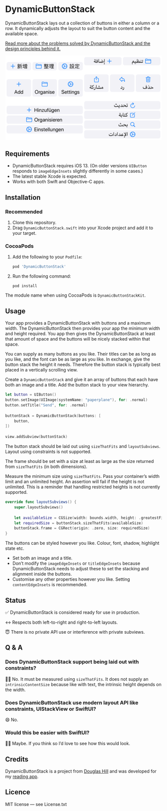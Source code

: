 # DynamicButtonStack

DynamicButtonStack lays out a collection of buttons in either a column or a row. It dynamically adjusts the layout to suit the button content and the available space.

[Read more about the problems solved by DynamicButtonStack and the design principles behind it.](https://douglashill.co/dynamic-button-stack/)

![Composite screenshot of DynamicButtonStack in various languages. Chinese, English, German, Arabic.](screenshot.png)

## Requirements

- DynamicButtonStack requires iOS 13. (On older versions `UIButton` responds to `imageEdgeInsets` slightly differently in some cases.)
- The latest stable Xcode is expected.
- Works with both Swift and Objective-C apps.

## Installation

### Recommended

1. Clone this repository.
2. Drag `DynamicButtonStack.swift` into your Xcode project and add it to your target.

### CocoaPods

1. Add the following to your `Podfile`:
    
    ```ruby
    pod 'DynamicButtonStack'
    ```
    
2. Run the following command:
    
    ```
    pod install
    ```

The module name when using CocoaPods is `DynamicButtonStackKit`.

## Usage

Your app provides a DynamicButtonStack with buttons and a maximum width. The DynamicButtonStack then provides your app the minimum width and height required. You app then gives the DynamicButtonStack at least that amount of space and the buttons will be nicely stacked within that space.

You can supply as many buttons as you like. Their titles can be as long as you like, and the font can be as large as you like. In exchange, give the button stack the height it needs. Therefore the button stack is typically best placed in a vertically scrolling view.

Create a `DynamicButtonStack` and give it an array of buttons that each have both an image and a title. Add the button stack to your view hierarchy.

```swift
let button = UIButton()
button.setImage(UIImage(systemName: "paperplane"), for: .normal)
button.setTitle("Send", for: .normal)

buttonStack = DynamicButtonStack(buttons: [
    button,
])

view.addSubview(buttonStack)
```

The button stack should be laid out using `sizeThatFits` and `layoutSubviews`. Layout using constraints is not supported.

The frame should be set with a size at least as large as the size returned from `sizeThatFits` (in both dimensions).

Measure the minimum size using `sizeThatFits`. Pass your container’s width limit and an unlimited height. An assertion will fail if the height is not unlimited. This is a reminder that handling restricted heights is not currently supported.

```swift
override func layoutSubviews() {
    super.layoutSubviews()
    
    let availableSize = CGSize(width: bounds.width, height: .greatestFiniteMagnitude)
    let requiredSize = buttonStack.sizeThatFits(availableSize)
    buttonStack.frame = CGRect(origin: .zero, size: requiredSize)
}
```

The buttons can be styled however you like. Colour, font, shadow, highlight state etc.

- Set both an image and a title.
- Don’t modify the `imageEdgeInsets` or `titleEdgeInsets` because DynamicButtonStack needs to adjust these to set the stacking and alignment inside the buttons.
- Customise any other properties however you like. Setting `contentEdgeInsets` is recommended.

## Status

✅ DynamicButtonStack is considered ready for use in production.

↔️ Respects both left-to-right and right-to-left layouts.

😇 There is no private API use or interference with private subviews.

## Q & A

### Does DynamicButtonStack support being laid out with constraints?

🙅‍♀️ No. It must be measured using `sizeThatFits`. It does not supply an `intrinsicContentSize` because like with text, the intrinsic height depends on the width.

### Does DynamicButtonStack use modern layout API like constraints, UIStackView or SwiftUI?

😄 No.

### Would this be easier with SwiftUI?

🤷‍♂️ Maybe. If you think so I’d love to see how this would look.

## Credits

DynamicButtonStack is a project from [Douglas Hill](https://douglashill.co/) and was developed for my [reading app](https://douglashill.co/reading-app/).

## Licence

MIT license — see License.txt

